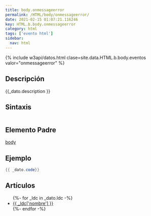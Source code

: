 ```yaml
---
title: body.onmessageerror
permalink: /HTML/body/onmessageerror/
date: 2021-02-15 01:07:21.116246
key: HTML.b.body.onmessageerror
category: html
tags: ['evento html']
sidebar: 
  nav: html
---
```


{% include w3api/datos.html clase=site.data.HTML.b.body.eventos valor="onmessageerror" %}

## Descripción
{{_dato.description }}

## Sintaxis
~~~html
~~~

## Elemento Padre
[body](/HTML/body/)

## Ejemplo
~~~java
{{ _dato.code}}
~~~

## Artículos
<ul>
{%- for _ldc in _dato.ldc -%}
   <li>
       <a href="{{_ldc['url'] }}">{{ _ldc['nombre'] }}</a>
   </li>
{%- endfor -%}
</ul>
